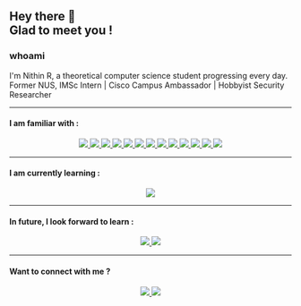 

<h2> Hey there 👋 <br>
Glad to meet you ! </h2>


###  whoami
I'm Nithin R, a theoretical computer science student progressing every day.
<br>
Former NUS, IMSc Intern | Cisco Campus Ambassador | Hobbyist Security Researcher 

<hr>

#### I am familiar with :
<div align='center'>
  <a href='https://git-scm.com' target='_blank' rel='noopener' rel='noreferrer'>
    <img src='https://img.shields.io/static/v1?label=&message=git&style=for-the-badge&logo=git&logoColor=white&color=f05032' />
  </a>
  <a href='https://isocpp.org/' target='_blank' rel='noopener' rel='noreferrer'>
    <img src='https://img.shields.io/static/v1?label=&message=C%2B%2B&style=for-the-badge&logo=c%2B%2B&color=00599c' />
  </a>
  <a href='https://openjdk.java.net/' target='_blank' rel='noopener' rel='noreferrer'>
    <img src='https://img.shields.io/static/v1?label=&message=Java&style=for-the-badge&logo=java&color=f5792a&logoColor=white' />
  </a>
  <a href='https://www.python.org/' target='_blank' rel='noopener' rel='noreferrer'>
    <img src='https://img.shields.io/static/v1?label=&message=python&style=for-the-badge&logo=python&logoColor=white&color=330a0a' />
  </a>
  <a href='https://www.gnu.org/software/bash/' target='_blank' rel='noopener' rel='noreferrer'>
    <img src='https://img.shields.io/static/v1?label=&message=%23%21%2Fbin%2Fbash&logoColor=white&color=grey&style=for-the-badge&logo=gnu-bash&color=4eaa25' />
  </a>
  <a href='https://developer.mozilla.org/en-US/docs/Web/JavaScript' target='_blank' rel='noopener' rel='noreferrer'>
    <img src='https://img.shields.io/static/v1?label=&message=javascript&style=for-the-badge&logo=javascript&logoColor=f7df1e&color=grey' />
  </a>
  <a href='https://nodejs.org/' target='_blank' rel='noopener' rel='noreferrer'>
    <img src='https://img.shields.io/static/v1?label=&message=Node.js&color=339933&style=for-the-badge&logo=nodejs' />
  </a>
  <a href='https://reactjs.org/' target='_blank' rel='noopener' rel='noreferrer'>
    <img src='https://img.shields.io/static/v1?label=&message=React.js&style=for-the-badge&logo=react&color=61dafb&logoColor=black' />
  </a>
  <a href='https://getbootstrap.com/' target='_blank' rel='noopener' rel='noreferrer'>
    <img src='https://img.shields.io/static/v1?label=&message=Bootstrap&color=563d7c&style=for-the-badge&logo=bootstrap' />
  </a>
  <a href='https://www.mongodb.com/' target='_blank' rel='noopener' rel='noreferrer'>
    <img src='https://img.shields.io/static/v1?label=&message=mongodb&color=2e523c&style=for-the-badge&logo=mongodb' />
  </a>
  <a href='https://www.mysql.com/' target='_blank' rel='noopener' rel='noreferrer'>
    <img src='https://img.shields.io/static/v1?label=&message=mysql&color=de126e&style=for-the-badge&logo=mysql' />
  </a>
  <a href='https://cassandra.apache.org/' target='_blank' rel='noopener' rel='noreferrer'>
    <img src='https://img.shields.io/static/v1?label=&message=cassandra&color=cc2e16&style=for-the-badge&logo=apachecassandra' />
  </a>
  <a href='https://www.r-project.org/' target='_blank' rel='noopener' rel='noreferrer'>
    <img src='https://img.shields.io/static/v1?label=&message=r&color=fae314&style=for-the-badge&logo=r' />
  </a>
  
</div>

<hr>

#### I am currently learning :

<div align='center'>
  <a href='https://graphql.org/' target='_blank' rel='noopener' rel='noreferrer'>
    <img src='https://img.shields.io/static/v1?label=&message=graphql&logoColor=white&style=for-the-badge&logo=graphql&color=000000' />
  </a>
</div>

<hr>

#### In future, I look forward to learn :

<div align='center'>
  <a href='https://golang.org/' target='_blank' rel='noopener' rel='noreferrer'>
    <img src='https://img.shields.io/static/v1?label=&message=go&logoColor=black&style=for-the-badge&logo=go&color=ffffff' />
  </a>

  <a href='https://expressjs.com/' target='_blank' rel='noopener' rel='noreferrer'>
    <img src='https://img.shields.io/static/v1?label=&message=express.js&logoColor=black&style=for-the-badge&logo=express.js&color=ffffff' />
  </a> 
</div>

<hr>

#### Want to connect with me ? 

<div align='center'>

  <a href='https://linkedin.com/nithinravi10' target='_blank' rel='noopener' rel='noreferrer'>
    <img src='https://img.shields.io/static/v1?label=LinkedIn&message=Nithin&color=blue&style=for-the-badge&logo=linkedin' />
  </a>
  <a href='https://discordapp.com/thebinarybot#3541' target='_blank' rel='noopener' rel='noreferrer'>
    <img src='https://img.shields.io/static/v1?label=Discord&message=thebinarybot&color=blue&style=for-the-badge&logo=discord' />
  </a>
  
  
</div>

